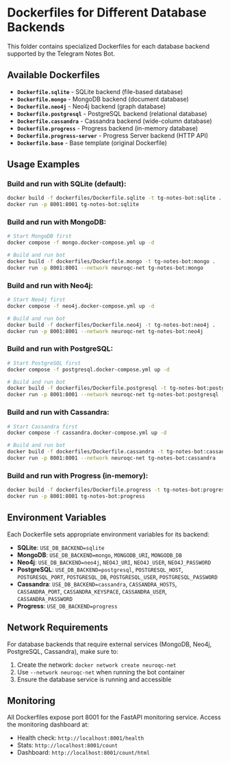 # Dockerfiles for Different Database Backends

This folder contains specialized Dockerfiles for each database backend supported by the Telegram Notes Bot.

## Available Dockerfiles

- **`Dockerfile.sqlite`** - SQLite backend (file-based database)
- **`Dockerfile.mongo`** - MongoDB backend (document database)
- **`Dockerfile.neo4j`** - Neo4j backend (graph database)
- **`Dockerfile.postgresql`** - PostgreSQL backend (relational database)
- **`Dockerfile.cassandra`** - Cassandra backend (wide-column database)
- **`Dockerfile.progress`** - Progress backend (in-memory database)
- **`Dockerfile.progress-server`** - Progress Server backend (HTTP API)
- **`Dockerfile.base`** - Base template (original Dockerfile)

## Usage Examples

### Build and run with SQLite (default):
```bash
docker build -f dockerfiles/Dockerfile.sqlite -t tg-notes-bot:sqlite .
docker run -p 8001:8001 tg-notes-bot:sqlite
```

### Build and run with MongoDB:
```bash
# Start MongoDB first
docker compose -f mongo.docker-compose.yml up -d

# Build and run bot
docker build -f dockerfiles/Dockerfile.mongo -t tg-notes-bot:mongo .
docker run -p 8001:8001 --network neuroqc-net tg-notes-bot:mongo
```

### Build and run with Neo4j:
```bash
# Start Neo4j first
docker compose -f neo4j.docker-compose.yml up -d

# Build and run bot
docker build -f dockerfiles/Dockerfile.neo4j -t tg-notes-bot:neo4j .
docker run -p 8001:8001 --network neuroqc-net tg-notes-bot:neo4j
```

### Build and run with PostgreSQL:
```bash
# Start PostgreSQL first
docker compose -f postgresql.docker-compose.yml up -d

# Build and run bot
docker build -f dockerfiles/Dockerfile.postgresql -t tg-notes-bot:postgresql .
docker run -p 8001:8001 --network neuroqc-net tg-notes-bot:postgresql
```

### Build and run with Cassandra:
```bash
# Start Cassandra first
docker compose -f cassandra.docker-compose.yml up -d

# Build and run bot
docker build -f dockerfiles/Dockerfile.cassandra -t tg-notes-bot:cassandra .
docker run -p 8001:8001 --network neuroqc-net tg-notes-bot:cassandra
```

### Build and run with Progress (in-memory):
```bash
docker build -f dockerfiles/Dockerfile.progress -t tg-notes-bot:progress .
docker run -p 8001:8001 tg-notes-bot:progress
```

## Environment Variables

Each Dockerfile sets appropriate environment variables for its backend:

- **SQLite**: `USE_DB_BACKEND=sqlite`
- **MongoDB**: `USE_DB_BACKEND=mongo`, `MONGODB_URI`, `MONGODB_DB`
- **Neo4j**: `USE_DB_BACKEND=neo4j`, `NEO4J_URI`, `NEO4J_USER`, `NEO4J_PASSWORD`
- **PostgreSQL**: `USE_DB_BACKEND=postgresql`, `POSTGRESQL_HOST`, `POSTGRESQL_PORT`, `POSTGRESQL_DB`, `POSTGRESQL_USER`, `POSTGRESQL_PASSWORD`
- **Cassandra**: `USE_DB_BACKEND=cassandra`, `CASSANDRA_HOSTS`, `CASSANDRA_PORT`, `CASSANDRA_KEYSPACE`, `CASSANDRA_USER`, `CASSANDRA_PASSWORD`
- **Progress**: `USE_DB_BACKEND=progress`

## Network Requirements

For database backends that require external services (MongoDB, Neo4j, PostgreSQL, Cassandra), make sure to:

1. Create the network: `docker network create neuroqc-net`
2. Use `--network neuroqc-net` when running the bot container
3. Ensure the database service is running and accessible

## Monitoring

All Dockerfiles expose port 8001 for the FastAPI monitoring service. Access the monitoring dashboard at:
- Health check: `http://localhost:8001/health`
- Stats: `http://localhost:8001/count`
- Dashboard: `http://localhost:8001/count/html`
